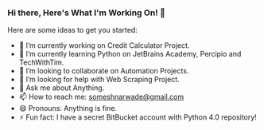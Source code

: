 ### Hi there, Here's What I'm Working On! 👋


Here are some ideas to get you started:

- 🔭 I’m currently working on Credit Calculator Project.
- 🌱 I’m currently learning Python on JetBrains Academy, Percipio and TechWithTim. 
- 👯 I’m looking to collaborate on Automation Projects.
- 🤔 I’m looking for help with Web Scraping Project.
- 💬 Ask me about Anything.
- 📫 How to reach me: someshnarwade@gmail.com
- 😄 Pronouns: Anything is fine.
- ⚡ Fun fact: I have a secret BitBucket account with Python 4.0 repository!
